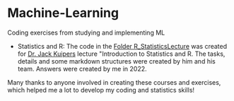 # Machine-Learning
Coding exercises from studying and implementing ML 

- Statistics and R:
  The code in the [Folder R_StatisticsLecture](https://github.com/LucaWitte/ML-and-Statistics/tree/main/R_StatisticsLectures) was created for [Dr. Jack Kuipers](https://bsse.ethz.ch/cbg/group/people/person-detail.MjA3Mjc0.TGlzdC81MTYsOTQ0ODM3Mzc2.html) lecture "Introduction to Statistics and R. The tasks, details and some markdown structures were created by him and his team. Answers were created by me in 2022.


Many thanks to anyone involved in creating these courses and exercises, which helped me a lot to develop my coding and statistics skills! 
